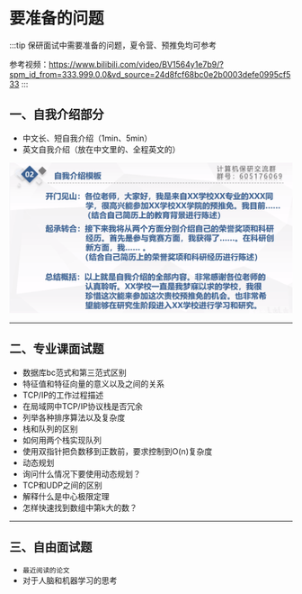 # 要准备的问题

:::tip
保研面试中需要准备的问题，夏令营、预推免均可参考

参考视频：https://www.bilibili.com/video/BV1564y1e7b9/?spm_id_from=333.999.0.0&vd_source=24d8fcf68bc0e2b0003defe0995cf533
:::

## 一、自我介绍部分

- 中文长、短自我介绍（1min、5min）
- 英文自我介绍（放在中文里的、全程英文的）

![image](https://github.com/bonjour-npy/Image-Hosting-Service/blob/main/typora_images/SelfIntroduction.png?raw=true)

---

## 二、专业课面试题

- 数据库bc范式和第三范式区别
- 特征值和特征向量的意义以及之间的关系
- TCP/IP的工作过程描述
- 在局域网中TCP/IP协议栈是否冗余
- 列举各种排序算法以及复杂度
- 栈和队列的区别
- 如何用两个栈实现队列
- 使用双指针把负数移到正数前，要求控制到O(n)复杂度
- 动态规划
- 询问什么情况下要使用动态规划？
- TCP和UDP之间的区别
- 解释什么是中心极限定理
- 怎样快速找到数组中第k大的数？

---

## 三、自由面试题

- `最近阅读的论文`
- 对于人脑和机器学习的思考